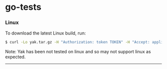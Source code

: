 # go-tests

### Linux

To download the latest Linux build, run:

```bash
$ curl -Lo yak.tar.gz -H "Authorization: token TOKEN" -H "Accept: application/octet-stream" https://api.github.com/repos/eb-rubenespinosa/go-tests/releases/assets/18095195 && sudo mv yak /usr/local/bin`
```

Note: Yak has been not tested on linux and so may not support linux as expected.

------
